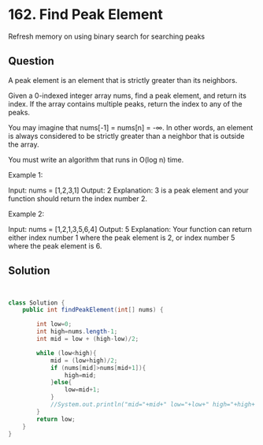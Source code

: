# 162. Find Peak Element
Refresh memory on using binary search for searching peaks


## Question

A peak element is an element that is strictly greater than its neighbors.

Given a 0-indexed integer array nums, find a peak element, and return its index. If the array contains multiple peaks, return the index to any of the peaks.

You may imagine that nums[-1] = nums[n] = -∞. In other words, an element is always considered to be strictly greater than a neighbor that is outside the array.

You must write an algorithm that runs in O(log n) time.

 

Example 1:

Input: nums = [1,2,3,1]
Output: 2
Explanation: 3 is a peak element and your function should return the index number 2.

Example 2:

Input: nums = [1,2,1,3,5,6,4]
Output: 5
Explanation: Your function can return either index number 1 where the peak element is 2, or index number 5 where the peak element is 6.


## Solution

```java


class Solution {
    public int findPeakElement(int[] nums) {

        int low=0;
        int high=nums.length-1;
        int mid = low + (high-low)/2;

        while (low<high){
            mid = (low+high)/2;
            if (nums[mid]>nums[mid+1]){
                high=mid;
            }else{
                low=mid+1;
            }
            //System.out.println("mid="+mid+" low="+low+" high="+high+ " nums[mid]="+nums[mid]);
        }
        return low;
    }
}

```